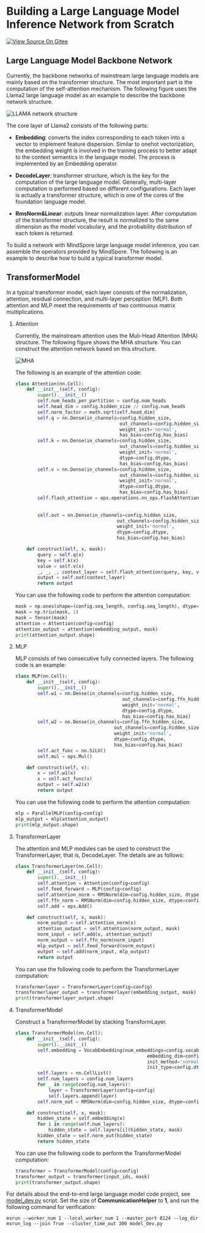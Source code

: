 # Building a Large Language Model Inference Network from Scratch

[![View Source On Gitee](https://mindspore-website.obs.cn-north-4.myhuaweicloud.com/website-images/r2.6.0/resource/_static/logo_source_en.svg)](https://gitee.com/mindspore/docs/blob/r2.6.0/tutorials/source_en/model_infer/ms_infer/model_dev.md)

## Large Language Model Backbone Network

Currently, the backbone networks of mainstream large language models are mainly based on the transformer structure. The most important part is the computation of the self-attention mechanism. The following figure uses the Llama2 large language model as an example to describe the backbone network structure.

![LLAMA network structure](https://mindspore-website.obs.cn-north-4.myhuaweicloud.com/website-images/r2.6.0/tutorials/source_zh_cn/model_infer/ms_infer/images/llm_llama_network_arch.png)

The core layer of Llama2 consists of the following parts:

- **Embedding**: converts the index corresponding to each token into a vector to implement feature dispersion. Similar to onehot vectorization, the embedding weight is involved in the training process to better adapt to the context semantics in the language model. The process is implemented by an Embedding operator.

- **DecodeLayer**: transformer structure, which is the key for the computation of the large language model. Generally, multi-layer computation is performed based on different configurations. Each layer is actually a transformer structure, which is one of the cores of the foundation language model.

- **RmsNorm&Linear**: outputs linear normalization layer. After computation of the transformer structure, the result is normalized to the same dimension as the model vocabulary, and the probability distribution of each token is returned.

To build a network with MindSpore large language model inference, you can assemble the operators provided by MindSpore. The following is an example to describe how to build a typical transformer model.

## TransformerModel

In a typical transformer model, each layer consists of the normalization, attention, residual connection, and multi-layer perception (MLP). Both attention and MLP meet the requirements of two continuous matrix multiplications.

1. Attention

    Currently, the mainstream attention uses the Muli-Head Attention (MHA) structure. The following figure shows the MHA structure. You can construct the attention network based on this structure.

    ![MHA](https://mindspore-website.obs.cn-north-4.myhuaweicloud.com/website-images/r2.6.0/tutorials/source_zh_cn/model_infer/ms_infer/images/MHA.png)

    The following is an example of the attention code:

    ```python
    class Attention(nn.Cell):
        def __init__(self, config):
            super().__init__()
            self.num_heads_per_partition = config.num_heads
            self.head_dim = config.hidden_size // config.num_heads
            self.norm_factor = math.sqrt(self.head_dim)
            self.q = nn.Dense(in_channels=config.hidden_size,
                                          out_channels=config.hidden_size,
                                          weight_init='normal',
                                          has_bias=config.has_bias)
            self.k = nn.Dense(in_channels=config.hidden_size,
                                          out_channels=config.hidden_size,
                                          weight_init='normal',
                                          dtype=config.dtype,
                                          has_bias=config.has_bias)
            self.v = nn.Dense(in_channels=config.hidden_size,
                                          out_channels=config.hidden_size,
                                          weight_init='normal',
                                          dtype=config.dtype,
                                          has_bias=config.has_bias)
            self.flash_attention = ops.operations.nn_ops.FlashAttentionScore(head_num=self.num_heads_per_partition,
                                                                            scale_value=1.0/self.norm_factor,
                                                                            next_tokens=0)
            self.out = nn.Dense(in_channels=config.hidden_size,
                                         out_channels=config.hidden_size,
                                         weight_init='normal',
                                         dtype=config.dtype,
                                         has_bias=config.has_bias)

        def construct(self, x, mask):
            query = self.q(x)
            key = self.k(x)
            value = self.v(x)
            _, _, _, context_layer = self.flash_attention(query, key, value, attn_mask=mask)
            output = self.out(context_layer)
            return output
    ```

    You can use the following code to perform the attention computation:

    ```python
    mask = np.ones(shape=(config.seq_length, config.seq_length), dtype=np.uint8)
    mask = np.triu(mask, 1)
    mask = Tensor(mask)
    attention = Attention(config=config)
    attention_output = attention(embedding_output, mask)
    print(attention_output.shape)
    ```

2. MLP

   MLP consists of two consecutive fully connected layers. The following code is an example:

    ```python
    class MLP(nn.Cell):
        def __init__(self, config):
            super().__init__()
            self.w1 = nn.Dense(in_channels=config.hidden_size,
                                           out_channels=config.ffn_hidden_size,
                                           weight_init='normal',
                                           dtype=config.dtype,
                                           has_bias=config.has_bias)
            self.w2 = nn.Dense(in_channels=config.ffn_hidden_size,
                                        out_channels=config.hidden_size,
                                        weight_init='normal',
                                        dtype=config.dtype,
                                        has_bias=config.has_bias)
            self.act_func = nn.SiLU()
            self.mul = ops.Mul()

        def construct(self, x):
            x = self.w1(x)
            x = self.act_func(x)
            output = self.w2(x)
            return output
    ```

   You can use the following code to perform the attention computation:

    ```python
    mlp = ParallelMLP(config=config)
    mlp_output = mlp(attention_output)
    print(mlp_output.shape)
    ```

3. TransformerLayer

    The attention and MLP modules can be used to construct the TransformerLayer, that is, DecodeLayer. The details are as follows:

    ```python
    class TransformerLayer(nn.Cell):
        def __init__(self, config):
            super().__init__()
            self.attention = Attention(config=config)
            self.feed_forward = MLP(config=config)
            self.attention_norm = RMSNorm(dim=config.hidden_size, dtype=config.dtype)
            self.ffn_norm = RMSNorm(dim=config.hidden_size, dtype=config.dtype)
            self.add = ops.Add()

        def construct(self, x, mask):
            norm_output = self.attention_norm(x)
            attention_output = self.attention(norm_output, mask)
            norm_input = self.add(x, attention_output)
            norm_output = self.ffn_norm(norm_input)
            mlp_output = self.feed_forward(norm_output)
            output = self.add(norm_input, mlp_output)
            return output
    ```

    You can use the following code to perform the TransformerLayer computation:

    ```python
    transformerlayer = TransformerLayer(config=config)
    transformerlayer_output = transformerlayer(embedding_output, mask)
    print(transformerlayer_output.shape)
    ```

4. TransformerModel

    Construct a TransformerModel by stacking TransformLayer.

    ```python
    class TransformerModel(nn.Cell):
        def __init__(self, config):
            super().__init__()
            self.embedding = VocabEmbedding(num_embeddings=config.vocab_size,
                                                    embedding_dim=config.hidden_size,
                                                    init_method='normal',
                                                    init_type=config.dtype)
            self.layers = nn.CellList()
            self.num_layers = config.num_layers
            for _ in range(config.num_layers):
                layer = TransformerLayer(config=config)
                self.layers.append(layer)
            self.norm_out = RMSNorm(dim=config.hidden_size, dtype=config.dtype)

        def construct(self, x, mask):
            hidden_state = self.embedding(x)
            for i in range(self.num_layers):
                hidden_state = self.layers[i](hidden_state, mask)
            hidden_state = self.norm_out(hidden_state)
            return hidden_state
    ```

   You can use the following code to perform the TransformerModel computation:

    ```python
    transformer = TransformerModel(config=config)
    transformer_output = transformer(input_ids, mask)
    print(transformer_output.shape)
    ```

For details about the end-to-end large language model code project, see [model_dev.py](https://gitee.com/mindspore/docs/blob/r2.6.0/docs/sample_code/infer_code/model_dev.py) script. Set the size of **CommunicationHelper** to **1**, and run the following command for verification:

```shell
msrun --worker_num 1 --local_worker_num 1 --master_port 8124 --log_dir msrun_log --join True --cluster_time_out 300 model_dev.py
```
